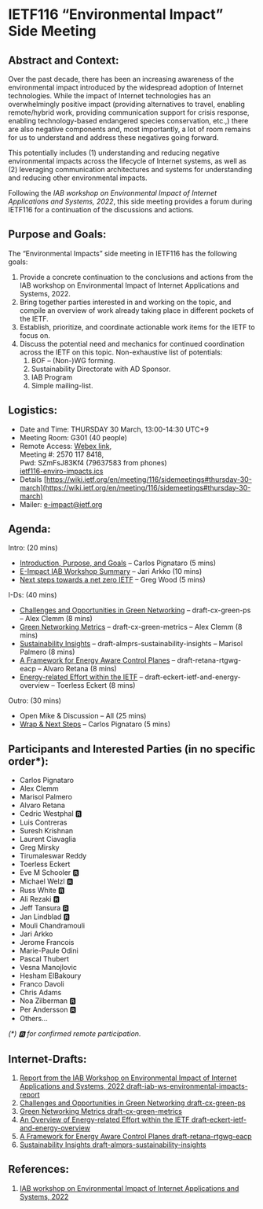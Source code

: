 # IETF116 “Environmental Impact” Side Meeting


## Abstract and Context:

Over the past decade, there has been an increasing awareness of the environmental impact introduced by the widespread adoption of Internet technologies. While the impact of Internet technologies has an overwhelmingly positive impact (providing alternatives to travel, enabling remote/hybrid work, providing communication support for crisis response, enabling technology-based endangered species conservation, etc.,) there are also negative components and, most importantly, a lot of room remains for us to understand and address these negatives going forward.

This potentially includes (1) understanding and reducing negative environmental impacts across the lifecycle of Internet systems, as well as (2) leveraging communication architectures and systems for understanding and reducing other environmental impacts.

Following the _IAB workshop on Environmental Impact of Internet Applications and Systems, 2022_, this side meeting provides a forum during IETF116 for a continuation of the discussions and actions. 


## Purpose and Goals:

The “Environmental Impacts” side meeting in IETF116 has the following goals:



1. Provide a concrete continuation to the conclusions and actions from the IAB workshop on Environmental Impact of Internet Applications and Systems, 2022.
2. Bring together parties interested in and working on the topic, and compile an overview of work already taking place in different pockets of the IETF.
3. Establish, prioritize, and coordinate actionable work items for the IETF to focus on. 
4. Discuss the potential need and mechanics for continued coordination across the IETF on this topic. Non-exhaustive list of potentials:
    1. BOF – (Non-)WG forming.
    2. Sustainability Directorate with AD Sponsor.
    3. IAB Program
    4. Simple mailing-list.


## Logistics:



* Date and Time: 	THURSDAY 30 March, 13:00-14:30	 UTC+9
* Meeting Room: 	G301 (40 people)
* Remote Access: 	[Webex link](https://cisco.webex.com/cisco/j.php?MTID=m9d32f08aa36f5018dbc802394d358a26),  \
			Meeting #: 2570 117 8418,  \
			Pwd: SZmFsJ83Kf4 (79637583 from phones) \
			[ietf116-enviro-impacts.ics](https://drive.google.com/file/d/1bSEswcC14CeHxDCld9_x3t6MX_n4_2Mf/view?usp=sharing) 
* Details			[https://wiki.ietf.org/en/meeting/116/sidemeetings#thursday-30-march](https://wiki.ietf.org/en/meeting/116/sidemeetings#thursday-30-march) 
* Mailer:			[e-impact@ietf.org](mailto:e-impact@ietf.org) 


## Agenda:

Intro: (20 mins)


* [Introduction, Purpose, and Goals](slides/00-ietf116-environmental-impact-intro-and-purpose.pdf) – Carlos Pignataro (5 mins)
* [E-Impact IAB Workshop Summary](slides/01-ietf116-environmental-impact-eimpact_sidemeeting116.pdf) – Jari Arkko (10 mins)
* [Next steps towards a net zero IETF](slides/02-ietf116-environmental-impact-ietf116-e-impact-ietf-carbon-footprint-sidemeeting.pdf) – Greg Wood (5 mins)

I-Ds: (40 mins)



* [Challenges and Opportunities in Green Networking](slides/03-ietf116-environmental-impact-IETF%20116%20Sidemeeting%20-%20Green%20Networking.pdf) – draft-cx-green-ps – Alex Clemm (8 mins)
* [Green Networking Metrics](slides/04-ietf116-environmental-impact-IETF%20116%20Side%20Meeting%20-%20Green%20Metrics.pdf) – draft-cx-green-metrics – Alex Clemm (8 mins)
* [Sustainability Insights](slides/05-ietf116-environmental-impact-SustainabilityInsights_Japan.pdf) – draft-almprs-sustainability-insights – Marisol Palmero (8 mins)
* [A Framework for Energy Aware Control Planes](slides/06-ietf116-environmental-impact-draft-retana-rtgwg-eacp.pdf) – draft-retana-rtgwg-eacp – Alvaro Retana (8 mins)
* [Energy-related Effort within the IETF](slides/07-ietf116-environmental-impact-ietf-and-energy-overview-00.pdf) – draft-eckert-ietf-and-energy-overview – Toerless Eckert (8 mins)

Outro:  (30 mins)



* Open Mike & Discussion – All (25 mins)
* [Wrap & Next Steps](slides/08-ietf116-environmental-impact-outro.pdf) – Carlos Pignataro (5 mins)



## Participants and Interested Parties (in no specific order*):



* Carlos Pignataro 
* Alex Clemm
* Marisol Palmero
* Alvaro Retana
* Cedric Westphal 🆁
* Luis Contreras
* Suresh Krishnan
* Laurent Ciavaglia
* Greg Mirsky
* Tirumaleswar Reddy
* Toerless Eckert
* Eve M Schooler 🆁
* Michael Welzl 🆁
* Russ White 🆁
* Ali Rezaki 🆁
* Jeff Tansura 🆁
* Jan Lindblad 🆁
* Mouli Chandramouli
* Jari Arkko
* Jerome Francois
* Marie-Paule Odini
* Pascal Thubert
* Vesna Manojlovic
* Hesham ElBakoury
* Franco Davoli
* Chris Adams
* Noa Zilberman 🆁
* Per Andersson 🆁
* Others… 

_(*) 🆁 for confirmed remote participation._


## Internet-Drafts:



1. [Report from the IAB Workshop on Environmental Impact of Internet Applications and Systems, 2022 draft-iab-ws-environmental-impacts-report](https://datatracker.ietf.org/doc/draft-iab-ws-environmental-impacts-report/)
2. [Challenges and Opportunities in Green Networking draft-cx-green-ps](https://datatracker.ietf.org/doc/draft-cx-green-ps/)
3. [Green Networking Metrics draft-cx-green-metrics](https://datatracker.ietf.org/doc/draft-cx-green-metrics/)
4. [An Overview of Energy-related Effort within the IETF draft-eckert-ietf-and-energy-overview](https://datatracker.ietf.org/doc/draft-eckert-ietf-and-energy-overview/)
5. [A Framework for Energy Aware Control Planes draft-retana-rtgwg-eacp](https://datatracker.ietf.org/doc/draft-retana-rtgwg-eacp/)
6. [Sustainability Insights draft-almprs-sustainability-insights](https://datatracker.ietf.org/doc/draft-almprs-sustainability-insights/)


## References:



1. [IAB workshop on Environmental Impact of Internet Applications and Systems, 2022](https://www.iab.org/activities/workshops/e-impact/)

